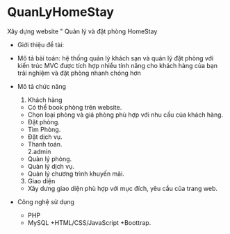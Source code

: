 # QuanLyHomeStay
Xây dựng website " Quản lý và đặt phòng HomeStay
- Giới thiệu đề tài:
- Mô tả bài toán: hệ thống quản lý khách sạn và quản lý đặt phòng 
với kiến ​​trúc MVC  được tích hợp nhiều tính năng cho khách hàng của bạn trải nghiệm và đặt phòng nhanh chóng hơn


- Mô tả chức năng
	1. Khách hàng
	+ Có thể book phòng trên website.
	+ Chọn loại phòng và giá phòng phù hợp với nhu cầu của khách hàng.
	+ Đặt phòng.
	+ Tìm Phòng.
	+ Đặt dịch vụ.
	+ Thanh toán.<br>
	2.admin
	+ Quản lý phòng.
	+ Quản lý dịch vụ.
	+ Quản lý chương trình khuyến mãi.
	3. Giao diện
	- Xây dưng giao diện phù hợp với mục đích, yêu cầu của trang web.
- Công nghệ sử dụng
	+ PHP
	+ MySQL
	+HTML/CSS/JavaScript
	+Boottrap.
